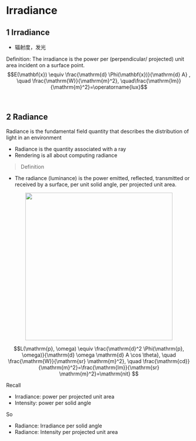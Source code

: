 &emsp;
# Irradiance 

## 1 Irradiance 
- 辐射度，发光



Definition: The irradiance is the power per (perpendicular/ projected) unit area incident on a surface point.
$$E(\mathbf{x}) \equiv \frac{\mathrm{d} \Phi(\mathbf{x})}{\mathrm{d} A} 
, \quad \frac{\mathrm{W}}{\mathrm{m}^2}, \quad\frac{\mathrm{lm}}{\mathrm{m}^2}=\operatorname{lux}$$


&emsp;
## 2 Radiance

Radiance is the fundamental field quantity that describes the distribution of light in an environment
- Radiance is the quantity associated with a ray
- Rendering is all about computing radiance

>Definition
- The radiance (luminance) is the power emitted, reflected, transmitted or received by a surface, per unit solid angle, per projected unit area.

<div align=center>
    <image src="imgs/6-2.png" width=400>
</div>

$$L(\mathrm{p}, \omega) \equiv \frac{\mathrm{d}^2 \Phi(\mathrm{p}, \omega)}{\mathrm{d} \omega \mathrm{d} A \cos \theta}, \quad
\frac{\mathrm{W}}{\mathrm{sr} \mathrm{m}^2}, \quad
\frac{\mathrm{cd}}{\mathrm{m}^2}=\frac{\mathrm{lm}}{\mathrm{sr} \mathrm{m}^2}=\mathrm{nit}
$$

Recall
- Irradiance: power per projected unit area
- Intensity: power per solid angle

So
- Radiance: Irradiance per solid angle
- Radiance: Intensity per projected unit area


